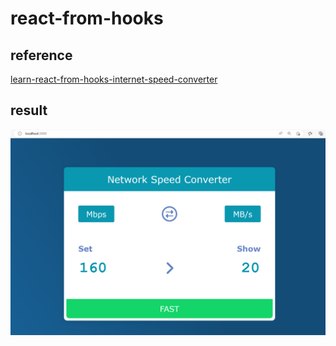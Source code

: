 # react-from-hooks

## reference
[learn-react-from-hooks-internet-speed-converter](https://github.com/pjchender/learn-react-from-hooks-internet-speed-converter)

## result
![speed converter](screenshot.png)